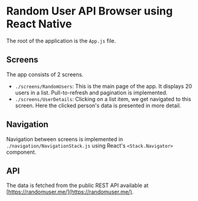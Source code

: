 # Random User API Browser using React Native

The root of the application is the `App.js` file.

## Screens

The app consists of 2 screens.

- `./screens/RandomUsers`: This is the main page of the app. It displays 20 users in a list. Pull-to-refresh and pagination is implemented.
- `./screens/UserDetails`: Clicking on a list item, we get navigated to this screen. Here the clicked person's data is presented in more detail.

## Navigation

Navigation between screens is implemented in `./navigation/NavigationStack.js` using React's `<Stack.Navigator>` component.

## API

The data is fetched from the public REST API available at [https://randomuser.me/](https://randomuser.me/).
